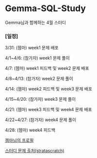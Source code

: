 # Gemma-SQL-Study

Gemma님과 함께하는 4월 스터디

### [일정]


3/31: (젬마) week1 문제 배포


4/1~4/6: (참가자) week1 문제 풀이


4/7: (젬마) week1 피드백 및 week2 문제 배포


4/8~4/13: (참가자) week2 문제 풀이


4/14: (젬마) week2 피드백 및 week3 문제 배포


4/15~4/20: (참가자) week3 문제 풀이


4/21: (젬마) week3 피드백 및 week4 문제 배포


4/22~4/27: (참가자) week4 문제 풀이


4/28: (젬마) week4 피드백

[젬마님의 프로필](https://www.inflearn.com/users/867682/@gemmadata)

[스터디 문제 출처(stratascratch)](https://www.stratascratch.com/)

